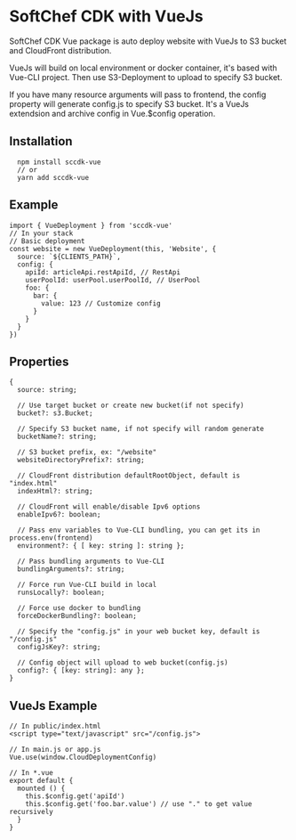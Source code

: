 # SoftChef CDK with VueJs

SoftChef CDK Vue package is auto deploy website with VueJs to S3 bucket and CloudFront distribution.

VueJs will build on local environment or docker container, it's based with Vue-CLI project. Then use S3-Deployment to upload to specify S3 bucket.

If you have many resource arguments will pass to frontend, the config property will generate config.js to specify S3 bucket. It's a VueJs extendsion and archive config in Vue.$config operation.
## Installation

```
  npm install sccdk-vue
  // or
  yarn add sccdk-vue
```

## Example
```
import { VueDeployment } from 'sccdk-vue'
// In your stack
// Basic deployment
const website = new VueDeployment(this, 'Website', {
  source: `${CLIENTS_PATH}`,
  config: {
    apiId: articleApi.restApiId, // RestApi
    userPoolId: userPool.userPoolId, // UserPool
    foo: {
      bar: {
        value: 123 // Customize config
      }
    }
  }
})
```

## Properties

```
{
  source: string;

  // Use target bucket or create new bucket(if not specify)
  bucket?: s3.Bucket;

  // Specify S3 bucket name, if not specify will random generate
  bucketName?: string;

  // S3 bucket prefix, ex: "/website"
  websiteDirectoryPrefix?: string;

  // CloudFront distribution defaultRootObject, default is "index.html"
  indexHtml?: string;

  // CloudFront will enable/disable Ipv6 options
  enableIpv6?: boolean;

  // Pass env variables to Vue-CLI bundling, you can get its in process.env(frontend)
  environment?: { [ key: string ]: string };

  // Pass bundling arguments to Vue-CLI
  bundlingArguments?: string;

  // Force run Vue-CLI build in local
  runsLocally?: boolean;

  // Force use docker to bundling
  forceDockerBundling?: boolean;

  // Specify the "config.js" in your web bucket key, default is "/config.js"
  configJsKey?: string;

  // Config object will upload to web bucket(config.js)
  config?: { [key: string]: any };
}
```

## VueJs Example

```
// In public/index.html
<script type="text/javascript" src="/config.js">

// In main.js or app.js
Vue.use(window.CloudDeploymentConfig)

// In *.vue
export default {
  mounted () {
    this.$config.get('apiId')
    this.$config.get('foo.bar.value') // use "." to get value recursively
  }
}
```